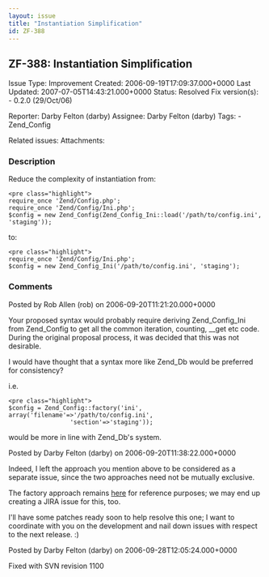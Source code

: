 ```yaml
---
layout: issue
title: "Instantiation Simplification"
id: ZF-388
---
```


ZF-388: Instantiation Simplification
------------------------------------

 Issue Type: Improvement Created: 2006-09-19T17:09:37.000+0000 Last Updated: 2007-07-05T14:43:21.000+0000 Status: Resolved Fix version(s): - 0.2.0 (29/Oct/06)
 
 Reporter:  Darby Felton (darby)  Assignee:  Darby Felton (darby)  Tags: - Zend\_Config
 
 Related issues: 
 Attachments: 
### Description

Reduce the complexity of instantiation from:

 
    <pre class="highlight">
    require_once 'Zend/Config.php';
    require_once 'Zend/Config/Ini.php';
    $config = new Zend_Config(Zend_Config_Ini::load('/path/to/config.ini', 'staging'));


to:

 
    <pre class="highlight">
    require_once 'Zend/Config/Ini.php';
    $config = new Zend_Config_Ini('/path/to/config.ini', 'staging');


 

 

### Comments

Posted by Rob Allen (rob) on 2006-09-20T11:21:20.000+0000

Your proposed syntax would probably require deriving Zend\_Config\_Ini from Zend\_Config to get all the common iteration, counting, \_\_get etc code. During the original proposal process, it was decided that this was not desirable.

I would have thought that a syntax more like Zend\_Db would be preferred for consistency?

i.e.

 
    <pre class="highlight">
    $config = Zend_Config::factory('ini', array('filename'=>'/path/to/config.ini', 
                     'section'=>'staging'));


would be more in line with Zend\_Db's system.

 

 

Posted by Darby Felton (darby) on 2006-09-20T11:38:22.000+0000

Indeed, I left the approach you mention above to be considered as a separate issue, since the two approaches need not be mutually exclusive.

The factory approach remains [here](http://framework.zend.com/wiki/x/hQw) for reference purposes; we may end up creating a JIRA issue for this, too.

I'll have some patches ready soon to help resolve this one; I want to coordinate with you on the development and nail down issues with respect to the next release. :)

 

 

Posted by Darby Felton (darby) on 2006-09-28T12:05:24.000+0000

Fixed with SVN revision 1100

 

 
